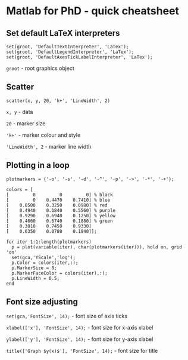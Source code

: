 # Matlab for PhD - quick cheatsheet

## Set default LaTeX interpreters

```
set(groot, 'DefaultTextInterpreter', 'LaTex');
set(groot, 'DefaultLegendInterpreter', 'LaTex');
set(groot, 'DefaultAxesTickLabelInterpreter', 'LaTex');
```

`groot` - root graphics object

## Scatter

```
scatter(x, y, 20, 'k+', 'LineWidth', 2)
```

`x, y` - data

`20` - marker size

`'k+'` - marker colour and style

`'LineWidth', 2` - marker line width

## Plotting in a loop

```
plotmarkers = {'-o', '-s', '-d', '-^', '-p', '->', '-*', '-+'};

colors = [
[         0         0         0] % black
[         0    0.4470    0.7410] % blue
[    0.8500    0.3250    0.0980] % red
[    0.4940    0.1840    0.5560] % purple
[    0.9290    0.6940    0.1250] % yellow
[    0.4660    0.6740    0.1880] % green
[    0.3010    0.7450    0.9330]
[    0.6350    0.0780    0.1840]];

for iter 1:1:length(plotmarkers)
  p = plot(variable(iter), char(plotmarkers(iter))), hold on, grid 'on'
  set(gca,'YScale','log');
  p.Color = colors(iter,:);
  p.MarkerSize = 8;
  p.MarkerFaceColor = colors(iter),:);
  p.LineWidth = 0.5;
end
```

## Font size adjusting

`set(gca,'FontSize', 14);` - font size of axis ticks

`xlabel(['x'], 'FontSize', 14);` - font size for x-axis xlabel

`ylabel(['y'], 'FontSize', 14);` - font size for y-axis xlabel

`title(['Graph $y(x)$'], 'FontSize', 14);` - font size for title
